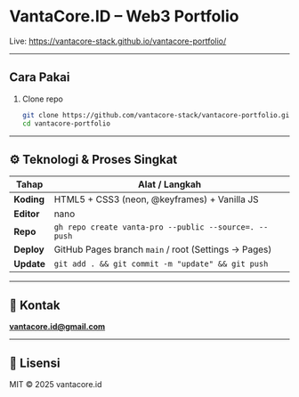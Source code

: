 # VantaCore.ID – Web3 Portfolio
Live: https://vantacore-stack.github.io/vantacore-portfolio/

---

## Cara Pakai
1. Clone repo  
   ```bash
   git clone https://github.com/vantacore-stack/vantacore-portfolio.git
   cd vantacore-portfolio

---


## ⚙️ Teknologi & Proses Singkat
| Tahap | Alat / Langkah |
|-------|----------------|
| **Koding** | HTML5 + CSS3 (neon, @keyframes) + Vanilla JS |
| **Editor** | nano  |
| **Repo** | `gh repo create vanta-pro --public --source=. --push` |
| **Deploy** | GitHub Pages branch `main` / root (Settings → Pages) |
| **Update** | `git add . && git commit -m "update" && git push` |

---

## 📧 Kontak
**vantacore.id@gmail.com**

---

## 📄 Lisensi
MIT © 2025 vantacore.id
